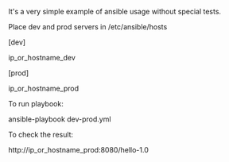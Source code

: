 It's a very simple example of ansible usage without special tests.

Place dev and prod servers in /etc/ansible/hosts

[dev]

ip_or_hostname_dev

[prod]

ip_or_hostname_prod

To run playbook:

ansible-playbook dev-prod.yml

To check the result:

http://ip_or_hostname_prod:8080/hello-1.0